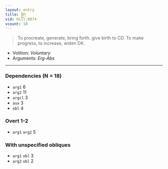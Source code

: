 ```yaml
---
layout: entry
title: སྐྱེད་
vid: Hill:0074
vcount: 18
---
```

> To procreate, generate, bring forth\. give birth to CD\. To make progress, to increase, widen DK\.

* Volition: _Voluntary_
* Arguments: _Erg-Abs_

---

### Dependencies (N = 18)
* `arg1` 6
* `arg2` 11
* `argcl` 3
* `aux` 3
* `obl` 4


### Overt 1-2
* `arg1` `arg2` 5


### With unspecified obliques
* `arg1` `obl` 3
* `arg2` `obl` 2
